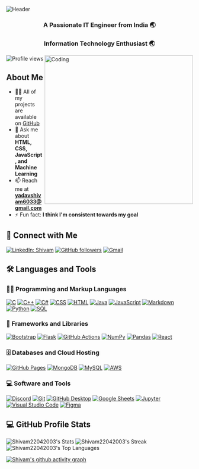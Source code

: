 ![Header](https://camo.githubusercontent.com/127298714375cc05adb5cba46747c271a69d0a7208954d5db93650ba2f5b34ce/68747470733a2f2f6d69722d73332d63646e2d63662e626568616e63652e6e65742f70726f6a6563745f6d6f64756c65732f6d61785f313230302f37393733313536383039373539392e356235306263613437373733352e6a7067)

<h3 align="center">A Passionate IT Engineer from India 🌏</h3>
<h3 align="center">Information Technology Enthusiast 🌏</h3>

<img align="right" alt="Coding" width="400" src="https://cdn.dribbble.com/users/2131993/screenshots/4948736/thoughtworks-gif_dribbble.gif">
<p align="left"> 
  <img src="https://komarev.com/ghpvc/?username=Shivam22042003&label=Profile%20views&color=0e75b6&style=flat" alt="Profile views" /> 
</p>

## About Me
- 👨‍💻 All of my projects are available on [GitHub](https://github.com/Shivam22042003)
- 💬 Ask me about **HTML, CSS, JavaScript, and Machine Learning**
- 📫 Reach me at **yadavshivam6033@gmail.com**
- ⚡ Fun fact: **I think I'm consistent towards my goal**

## 🤝 Connect with Me

[![LinkedIn: Shivam](https://img.shields.io/badge/-Shivam-blue?style=flat-square&logo=Linkedin&logoColor=white&link=https://www.linkedin.com/in/shivam-yadav-551204255/)](https://www.linkedin.com/in/shivam-yadav-551204255/)
[![GitHub followers](https://img.shields.io/github/followers/Shivam22042003?label=Follow&style=social)](https://github.com/Shivam22042003)
[![Gmail](https://img.shields.io/badge/-Email-red?style=flat-square&logo=Gmail&logoColor=white&link=mailto:yadavshivam6033@gmail.com)](mailto:yadavshivam6033@gmail.com)

## 🛠️ Languages and Tools

### 👨‍💻 Programming and Markup Languages

[![C](https://custom-icon-badges.demolab.com/badge/C-03599C.svg?logo=c-in-hexagon&logoColor=white)](https://github.com/search?q=user%3AShivam22042003+language%3Ac)
[![C++](https://custom-icon-badges.demolab.com/badge/C++-9C033A.svg?logo=cpp2&logoColor=white)](https://github.com/search?q=user%3AShivam22042003+language%3Acpp)
[![C#](https://custom-icon-badges.demolab.com/badge/C%23-68217A.svg?logo=cs2&logoColor=white)](https://github.com/search?q=user%3AShivam22042003+language%3Acsharp)
[![CSS](https://img.shields.io/badge/CSS-1572B6.svg?logo=css3&logoColor=white)](https://github.com/search?q=user%3AShivam22042003+language%3Acss)
[![HTML](https://img.shields.io/badge/HTML-E34F26.svg?logo=html5&logoColor=white)](https://github.com/search?q=user%3AShivam22042003+language%3Ahtml)
[![Java](https://custom-icon-badges.demolab.com/badge/Java-007396.svg?logo=java&logoColor=white)](https://github.com/search?q=user%3AShivam22042003+language%3Ajava)
[![JavaScript](https://img.shields.io/badge/JavaScript-F7DF1E.svg?logo=javascript&logoColor=black)](https://github.com/search?q=user%3AShivam22042003+language%3Ajavascript)
[![Markdown](https://img.shields.io/badge/Markdown-000000.svg?logo=markdown&logoColor=white)](https://github.com/search?q=user%3AShivam22042003+language%3Amarkdown)
[![Python](https://img.shields.io/badge/Python-14354C.svg?logo=python&logoColor=white)](https://github.com/search?q=user%3AShivam22042003+language%3Apython)
[![SQL](https://custom-icon-badges.demolab.com/badge/SQL-025E8C.svg?logo=database&logoColor=white)](https://github.com/search?q=user%3AShivam22042003+language%3Asql)

### 🧰 Frameworks and Libraries

[![Bootstrap](https://img.shields.io/badge/Bootstrap-7952B3.svg?logo=bootstrap&logoColor=white)](#)
[![Flask](https://img.shields.io/badge/Flask-000000.svg?logo=flask&logoColor=white)](#)
[![GitHub Actions](https://img.shields.io/badge/GitHub%20Actions-2671E5.svg?logo=github%20actions&logoColor=white)](#)
[![NumPy](https://img.shields.io/badge/Numpy-013243.svg?logo=numpy&logoColor=white)](#)
[![Pandas](https://img.shields.io/badge/Pandas-150458.svg?logo=pandas&logoColor=white)](#)
[![React](https://img.shields.io/badge/React-20232a.svg?logo=react&logoColor=%2361DAFB)](#)

### 🗄️ Databases and Cloud Hosting

[![GitHub Pages](https://img.shields.io/badge/GitHub%20Pages-327FC7.svg?logo=github&logoColor=white)](#)
[![MongoDB](https://img.shields.io/badge/MongoDB-4ea94b.svg?logo=mongodb&logoColor=white)](#)
[![MySQL](https://img.shields.io/badge/MySQL-00f.svg?logo=mysql&logoColor=white)](#)
[![AWS](https://img.shields.io/badge/AWS-232F3E.svg?logo=amazon-aws&logoColor=white)](#)

### 💻 Software and Tools

[![Discord](https://img.shields.io/badge/-Discord-5865F2.svg?logo=discord&logoColor=white)](#)
[![Git](https://img.shields.io/badge/Git-F05033.svg?logo=git&logoColor=white)](#)
[![GitHub Desktop](https://img.shields.io/badge/GitHub%20Desktop-8034A9.svg?logo=github&logoColor=white)](#)
[![Google Sheets](https://img.shields.io/badge/Sheets-34A853.svg?logo=google%20sheets&logoColor=white)](#)
[![Jupyter](https://img.shields.io/badge/Jupyter-F37626.svg?logo=Jupyter&logoColor=white)](#)
[![Visual Studio Code](https://img.shields.io/badge/Visual%20Studio%20Code-0078d7.svg?logo=visual-studio-code&logoColor=white)](#)
[![Figma](https://img.shields.io/badge/Figma-F24E1E.svg?logo=figma&logoColor=white)](#)

## 💻 GitHub Profile Stats

![Shivam22042003's Stats](https://github-readme-stats.vercel.app/api?username=Shivam22042003&theme=vision-friendly-dark&show_icons=true&hide_border=true&count_private=true&rank_icon=github)
![Shivam22042003's Streak](https://github-readme-streak-stats.herokuapp.com/?user=Shivam22042003&theme=vision-friendly-dark&hide_border=true)
![Shivam22042003's Top Languages](https://github-readme-stats.vercel.app/api/top-langs/?username=Shivam22042003&theme=vision-friendly-dark&show_icons=true&hide_border=true&layout=compact)

<!-- Activity Graph -->
[![Shivam's github activity graph](https://github-readme-activity-graph.vercel.app/graph?username=Shivam22042003&theme=react-dark)](https://github.com/Shivam22042003/Shivam22042003)
